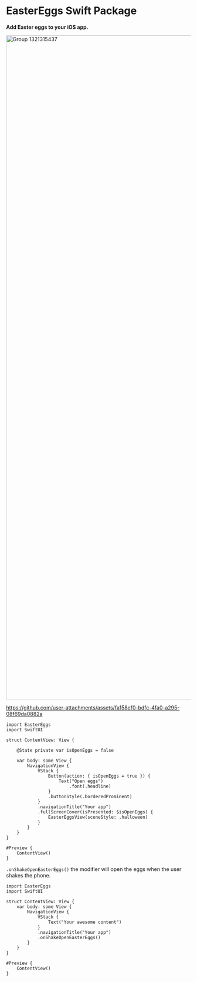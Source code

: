 # EasterEggs Swift Package
**Add Easter eggs to your iOS app.**

<img width="3658" height="1809" alt="Group 1321315437" src="https://github.com/user-attachments/assets/76fcbb81-84df-487a-be3a-d54bfbd5aa16" />

https://github.com/user-attachments/assets/fa158ef0-bdfc-4fa0-a295-08f69da0882a

```
import EasterEggs
import SwiftUI

struct ContentView: View {
    
    @State private var isOpenEggs = false
    
    var body: some View {
        NavigationView {
            VStack {
                Button(action: { isOpenEggs = true }) {
                    Text("Open eggs")
                        .font(.headline)
                }
                .buttonStyle(.borderedProminent)
            }
            .navigationTitle("Your app")
            .fullScreenCover(isPresented: $isOpenEggs) {
                EasterEggsView(sceneStyle: .halloween)
            }
        }
    }
}

#Preview {
    ContentView()
}
```

`.onShakeOpenEasterEggs()` the modifier will open the eggs when the user shakes the phone.

```
import EasterEggs
import SwiftUI

struct ContentView: View {
    var body: some View {
        NavigationView {
            VStack {
                Text("Your awesome content")
            }
            .navigationTitle("Your app")
            .onShakeOpenEasterEggs()
        }
    }
}

#Preview {
    ContentView()
}
```


